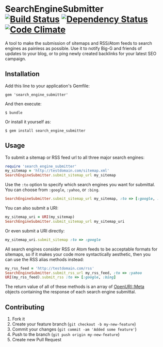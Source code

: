 # SearchEngineSubmitter  [![Build Status](https://secure.travis-ci.org/flintinatux/search_engine_submitter.png)](http://travis-ci.org/flintinatux/search_engine_submitter) [![Dependency Status](https://gemnasium.com/flintinatux/search_engine_submitter.png)](https://gemnasium.com/flintinatux/search_engine_submitter) [![Code Climate](https://codeclimate.com/badge.png)](https://codeclimate.com/github/flintinatux/search_engine_submitter)

A tool to make the submission of sitemaps and RSS/Atom feeds to search engines as painless as possible. Use it to notify Big-G and friends of updates to your blog, or to ping newly created backlinks for your latest SEO campaign.

## Installation

Add this line to your application's Gemfile:

    gem 'search_engine_submitter'

And then execute:

    $ bundle

Or install it yourself as:

    $ gem install search_engine_submitter

## Usage

To submit a sitemap or RSS feed url to all three major search engines:

```ruby
require 'search_engine_submitter'
my_sitemap = 'http://testdomain.com/sitemap.xml'
SearchEngineSubmitter.submit_sitemap_url my_sitemap
```

Use the `:to` option to specify which search engines you want for submittal. You can choose from `:google`, `:yahoo`, or `:bing`.

```ruby
SearchEngineSubmitter.submit_sitemap_url my_sitemap, :to => [:google, :yahoo]
```

You can also submit a URI:

```ruby
my_sitemap_uri = URI(my_sitemap)
SearchEngineSubmitter.submit_sitemap_url my_sitemap_uri
```

Or even submit a URI directly:

```ruby
my_sitemap_uri.submit_sitemap :to => :google
```

All search engines consider RSS or Atom feeds to be acceptable formats for sitemaps, so if it makes your code more syntactically aesthetic, then you can use the RSS alias methods instead:

```ruby
my_rss_feed = 'http://testdomain.com/rss'
SearchEngineSubmitter.submit_rss_url my_rss_feed, :to => :yahoo
URI(my_rss_feed).submit_rss :to => [:google, :bing]
```

The return value of all of these methods is an array of [OpenURI::Meta](http://www.ruby-doc.org/stdlib-1.9.3/libdoc/open-uri/rdoc/OpenURI/Meta.html) objects containing the response of each search engine submittal.

## Contributing

1. Fork it
2. Create your feature branch (`git checkout -b my-new-feature`)
3. Commit your changes (`git commit -am 'Added some feature'`)
4. Push to the branch (`git push origin my-new-feature`)
5. Create new Pull Request
